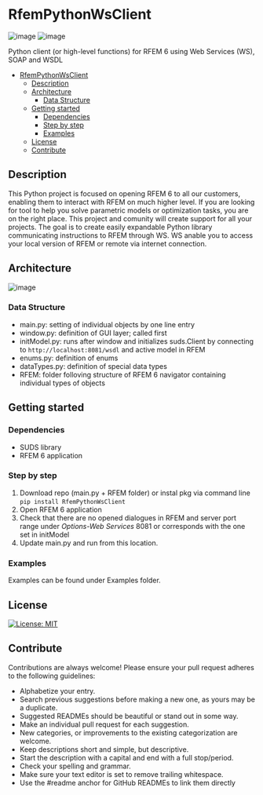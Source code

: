 # RfemPythonWsClient 
![image](https://img.shields.io/badge/COMPATIBILITY-RFEM%206.00-yellow) ![image](https://img.shields.io/badge/SUDS%20pkg-0.3.5-orange)

Python client (or high-level functions) for RFEM 6 using Web Services (WS), SOAP and WSDL
- [RfemPythonWsClient](#rfempythonwsclient)
  * [Description](#description)
  * [Architecture](#architecture)
    + [Data Structure](#data-structure)
  * [Getting started](#getting-started)
    + [Dependencies](#dependencies)
    + [Step by step](#step-by-step)
    + [Examples](#examples)
  * [License](#license)
  * [Contribute](#contribute)
## Description
This Python project is focused on opening RFEM 6 to all our customers, enabling them to interact with RFEM on much higher level. If you are looking for tool to help you solve parametric models or optimization tasks, you are on the right place. This project and comunity will create support for all your projects. The goal is to create easily expandable Python library communicating instructions to RFEM through WS. WS anable you to access your local version of RFEM or remote via internet connection.
## Architecture
![image](https://user-images.githubusercontent.com/37547309/118119185-44a22f00-b3ee-11eb-9d60-3d74a4a96f81.png)
### Data Structure
* main.py:      setting of individual objects by one line entry
* window.py:    definition of GUI layer; called first
* initModel.py: runs after window and initializes suds.Client by connecting to `http://localhost:8081/wsdl` and active model in RFEM
* enums.py:     definition of enums
* dataTypes.py: definition of special data types
* RFEM:         folder folloving structure of RFEM 6 navigator containing individual types of objects
## Getting started
### Dependencies
* SUDS library
* RFEM 6 application
### Step by step
1) Download repo (main.py + RFEM folder) or instal pkg via command line `pip install RfemPythonWsClient`
2) Open RFEM 6 application
3) Check that there are no opened dialogues in RFEM and server port range under *Options-Web Services* 8081 or corresponds with the one set in initModel
4) Update main.py and run from this location.
### Examples
Examples can be found under Examples folder.
## License
[![License: MIT](https://img.shields.io/badge/License-MIT-yellow.svg)](https://opensource.org/licenses/MIT)
## Contribute
Contributions are always welcome! Please ensure your pull request adheres to the following guidelines:

* Alphabetize your entry.
* Search previous suggestions before making a new one, as yours may be a duplicate.
* Suggested READMEs should be beautiful or stand out in some way.
* Make an individual pull request for each suggestion.
* New categories, or improvements to the existing categorization are welcome.
* Keep descriptions short and simple, but descriptive.
* Start the description with a capital and end with a full stop/period.
* Check your spelling and grammar.
* Make sure your text editor is set to remove trailing whitespace.
* Use the #readme anchor for GitHub READMEs to link them directly
